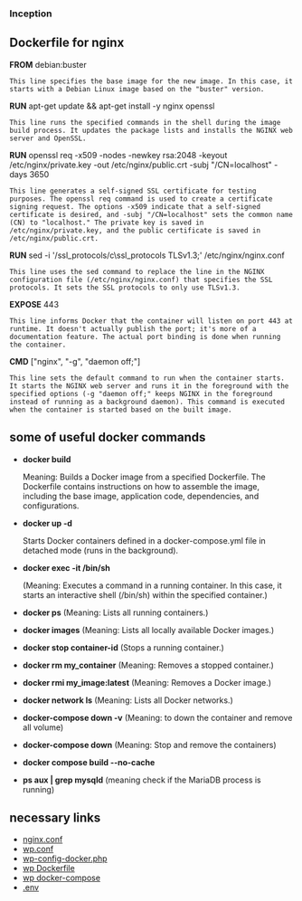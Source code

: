 ### Inception

## Dockerfile for nginx
    
**FROM** debian:buster
    
    This line specifies the base image for the new image. In this case, it starts with a Debian Linux image based on the "buster" version.
**RUN** apt-get update && apt-get install -y nginx openssl
    
    This line runs the specified commands in the shell during the image build process. It updates the package lists and installs the NGINX web server and OpenSSL.
**RUN** openssl req -x509 -nodes -newkey rsa:2048 -keyout /etc/nginx/private.key -out /etc/nginx/public.crt -subj "/CN=localhost" -days 3650
    
    This line generates a self-signed SSL certificate for testing purposes. The openssl req command is used to create a certificate signing request. The options -x509 indicate that a self-signed certificate is desired, and -subj "/CN=localhost" sets the common name (CN) to "localhost." The private key is saved in /etc/nginx/private.key, and the public certificate is saved in /etc/nginx/public.crt.
**RUN** sed -i '/ssl_protocols/c\ssl_protocols TLSv1.3;' /etc/nginx/nginx.conf
    
    This line uses the sed command to replace the line in the NGINX configuration file (/etc/nginx/nginx.conf) that specifies the SSL protocols. It sets the SSL protocols to only use TLSv1.3.
**EXPOSE** 443
    
    This line informs Docker that the container will listen on port 443 at runtime. It doesn't actually publish the port; it's more of a documentation feature. The actual port binding is done when running the container.
**CMD** ["nginx", "-g", "daemon off;"]
    
    This line sets the default command to run when the container starts. It starts the NGINX web server and runs it in the foreground with the specified options (-g "daemon off;" keeps NGINX in the foreground instead of running as a background daemon). This command is executed when the container is started based on the built image.

    
## some of useful docker  commands

* **docker build** 

    Meaning: Builds a Docker image from a specified Dockerfile. The Dockerfile contains instructions on how to assemble the image, including the base image, application code, dependencies, and configurations.
* **docker up -d** 

    Starts Docker containers defined in a docker-compose.yml file in detached mode (runs in the background).
* **docker exec -it <container-id> /bin/sh** 

    (Meaning: Executes a command in a running container. In this case, it starts an interactive shell (/bin/sh) within the specified container.)
* **docker ps** (Meaning: Lists all running containers.)
* **docker images** (Meaning: Lists all locally available Docker images.)
* **docker stop container-id** (Stops a running container.)
* **docker rm my_container** (Meaning: Removes a stopped container.)
* **docker rmi my_image:latest** (Meaning: Removes a Docker image.)
* **docker network ls** (Meaning: Lists all Docker networks.)
* **docker-compose down -v** (Meaning: to down the container and remove all volume)
* **docker-compose down** (Meaning: Stop and remove the containers)
* **docker compose build --no-cache**
* **ps aux | grep mysqld** (meaning check if the MariaDB process is running)


## necessary links

* [nginx.conf](https://www.nginx.com/resources/wiki/start/topics/examples/full/)
* [wp.conf](https://gist.github.com/lidaobing/673798)
* [wp-config-docker.php](https://github.com/WordPress/WordPress/blob/master/wp-config-sample.php)
* [wp Dockerfile](https://www.datanovia.com/en/lessons/wordpress-docker-setup-files-example-for-local-development/)
* [wp docker-compose](https://github.com/docker/awesome-compose/tree/master/official-documentation-samples/wordpress/)
* [.env](https://www.datanovia.com/en/lessons/wordpress-docker-setup-files-example-for-local-development/)


